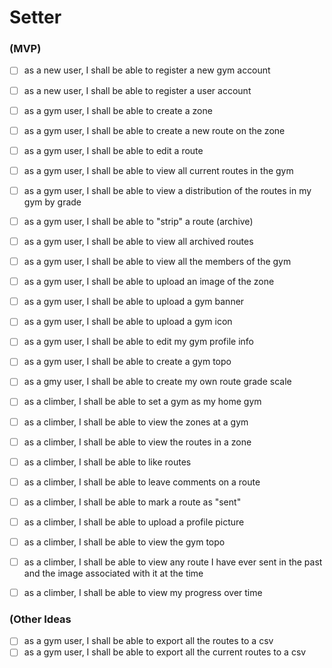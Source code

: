 # Setter

### (MVP)

- [ ] as a new user, I shall be able to register a new gym account
- [ ] as a new user, I shall be able to register a user account

- [ ] as a gym user, I shall be able to create a zone
- [ ] as a gym user, I shall be able to create a new route on the zone
- [ ] as a gym user, I shall be able to edit a route
- [ ] as a gym user, I shall be able to view all current routes in the gym
- [ ] as a gym user, I shall be able to view a distribution of the routes in my gym by grade
- [ ] as a gym user, I shall be able to "strip" a route (archive)
- [ ] as a gym user, I shall be able to view all archived routes
- [ ] as a gym user, I shall be able to view all the members of the gym
- [ ] as a gym user, I shall be able to upload an image of the zone
- [ ] as a gym user, I shall be able to upload a gym banner
- [ ] as a gym user, I shall be able to upload a gym icon
- [ ] as a gym user, I shall be able to edit my gym profile info
- [ ] as a gym user, I shall be able to create a gym topo
- [ ] as a gmy user, I shall be able to create my own route grade scale

- [ ] as a climber, I shall be able to set a gym as my home gym
- [ ] as a climber, I shall be able to view the zones at a gym
- [ ] as a climber, I shall be able to view the routes in a zone
- [ ] as a climber, I shall be able to like routes
- [ ] as a climber, I shall be able to leave comments on a route
- [ ] as a climber, I shall be able to mark a route as "sent"
- [ ] as a climber, I shall be able to upload a profile picture
- [ ] as a climber, I shall be able to view the gym topo
- [ ] as a climber, I shall be able to view any route I have ever sent in the past and the image associated with it at the time
- [ ] as a climber, I shall be able to view my progress over time


### (Other Ideas

- [ ] as a gym user, I shall be able to export all the routes to a csv
- [ ] as a gym user, I shall be able to export all the current routes to a csv
